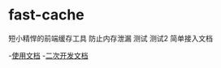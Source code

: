 # fast-cache
短小精悍的前端缓存工具 防止内存泄漏
测试
测试2
简单接入文档

-[使用文档](./doc/use/README.md)
-[二次开发文档](./doc/dev/README.md)
